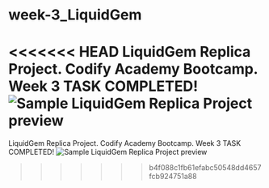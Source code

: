 # week-3_LiquidGem
<<<<<<< HEAD
LiquidGem Replica Project. Codify Academy Bootcamp. Week 3
TASK COMPLETED!
![Sample LiquidGem Replica Project preview](https://arianzargaran.github.io/week-3_LiquidGem/icons/preview.png) 
=======
LiquidGem Replica Project. Codify Academy Bootcamp. Week 3 
TASK COMPLETED!
![Sample LiquidGem Replica Project preview](https://arianzargaran.github.io/week-3_LiquidGem/css/stylings/preview.png) 
>>>>>>> b4f088c1fb61efabc50548dd4657fcb924751a88
